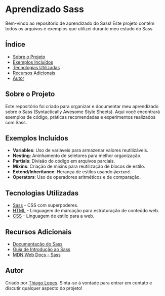 # Aprendizado Sass

Bem-vindo ao repositório de aprendizado do Sass! Este projeto contém todos os arquivos e exemplos que utilizei durante meu estudo do Sass.

## Índice

- [Sobre o Projeto](#sobre-o-projeto)
- [Exemplos Incluídos](#exemplos-incluídos)
- [Tecnologias Utilizadas](#tecnologias-utilizadas)
- [Recursos Adicionais](#recursos-adicionais)
- [Autor](#autor)

## Sobre o Projeto

Este repositório foi criado para organizar e documentar meu aprendizado sobre o Sass (Syntactically Awesome Style Sheets). Aqui você encontrará exemplos de código, práticas recomendadas e experimentos realizados com Sass.

## Exemplos Incluídos

- **Variables**: Uso de variáveis para armazenar valores reutilizáveis.
- **Nesting**: Aninhamento de seletores para melhor organização.
- **Partials**: Divisão do código em arquivos parciais.
- **Mixins**: Criação de mixins para reutilização de blocos de estilo.
- **Extend/Inheritance**: Herança de estilos usando `@extend`.
- **Operators**: Uso de operadores aritméticos e de comparação.

## Tecnologias Utilizadas

- [Sass](https://sass-lang.com/) - CSS com superpoderes.
- [HTML](https://developer.mozilla.org/en-US/docs/Web/HTML) - Linguagem de marcação para estruturação de conteúdo web.
- [CSS](https://developer.mozilla.org/en-US/docs/Web/CSS) - Linguagem de estilo para a web.

## Recursos Adicionais

- [Documentação do Sass](https://sass-lang.com/documentation)
- [Guia de Introdução ao Sass](https://sass-lang.com/guide)
- [MDN Web Docs - Sass](https://developer.mozilla.org/en-US/docs/Web/Guide/CSS/Using_Sass)

## Autor

Criado por [Thiago Lopes](https://github.com/thigasfella). Sinta-se à vontade para entrar em contato e discutir qualquer aspecto do projeto!

